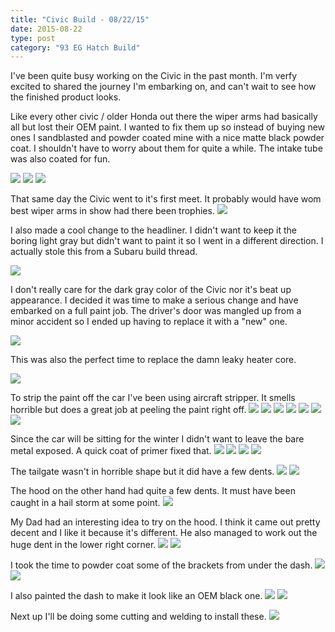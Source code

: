 ```yaml
---
title: "Civic Build - 08/22/15"
date: 2015-08-22
type: post
category: "93 EG Hatch Build"
---
```


I've been quite busy working on the Civic in the past month. I'm verfy excited to shared the journey I'm embarking on, and can't wait to see how the finished product looks.

Like every other civic / older Honda out there the wiper arms had basically all but lost their OEM paint. I wanted to fix them up so instead of buying new ones I sandblasted and powder coated mine with a nice matte black powder coat. I shouldn't have to worry about them for quite a while. The intake tube was also coated for fun.

![](images/1.jpg)
![](images/2.jpg)
![](images/3.jpg)

That same day the Civic went to it's first meet. It probably would have wom best wiper arms in show had there been trophies.
![](images/4.jpg)

I also made a cool change to the headliner. I didn't want to keep it the boring light gray but didn't want to paint it so I went in a different direction. I actually stole this from a Subaru build thread.

![](images/5.jpg)

I don't really care for the dark gray color of the Civic nor it's beat up appearance. I decided it was time to make a serious change and have embarked on a full paint job. The driver's door was mangled up from a minor accident so I ended up having to replace it with a "new" one.

![](images/6.jpg)

This was also the perfect time to replace the damn leaky heater core.

![](images/7.jpg)

To strip the paint off the car I've been using aircraft stripper. It smells horrible but does a great job at peeling the paint right off.
![](images/8.jpg)
![](images/9.jpg)
![](images/10.jpg)
![](images/11.jpg)
![](images/12.jpg)
![](images/13.jpg)
![](images/14.jpg)

Since the car will be sitting for the winter I didn't want to leave the bare metal exposed. A quick coat of primer fixed that.
![](images/15.jpg)
![](images/16.jpg)
![](images/17.jpg)
![](images/18.jpg)

The tailgate wasn't in horrible shape but it did have a few dents.
![](images/19.jpg)
![](images/20.jpg)

The hood on the other hand had quite a few dents. It must have been caught in a hail storm at some point.
![](images/21.jpg)

My Dad had an interesting idea to try on the hood. I think it came out pretty decent and I like it because it's different. He also managed to work out the huge dent in the lower right corner.
![](images/22.jpg)
![](images/23.jpg)

I took the time to powder coat some of the brackets from under the dash.
![](images/24.jpg)
![](images/25.jpg)

I also painted the dash to make it look like an OEM black one.
![](images/26.jpg)
![](images/27.jpg)

Next up I'll be doing some cutting and welding to install these.
![](images/28.jpg)
